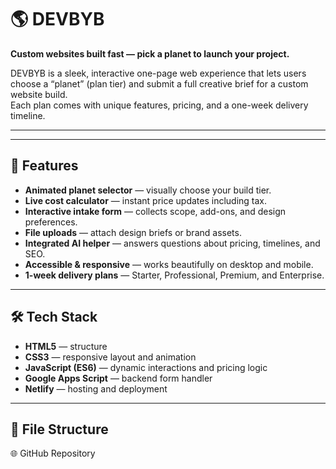 # 🌎 DEVBYB

**Custom websites built fast — pick a planet to launch your project.**

DEVBYB is a sleek, interactive one-page web experience that lets users choose a “planet” (plan tier) and submit a full creative brief for a custom website build.  
Each plan comes with unique features, pricing, and a one-week delivery timeline.

---


---

## 🧠 Features
- **Animated planet selector** — visually choose your build tier.
- **Live cost calculator** — instant price updates including tax.
- **Interactive intake form** — collects scope, add-ons, and design preferences.
- **File uploads** — attach design briefs or brand assets.
- **Integrated AI helper** — answers questions about pricing, timelines, and SEO.
- **Accessible & responsive** — works beautifully on desktop and mobile.
- **1-week delivery plans** — Starter, Professional, Premium, and Enterprise.

---

## 🛠️ Tech Stack
- **HTML5** — structure  
- **CSS3** — responsive layout and animation  
- **JavaScript (ES6)** — dynamic interactions and pricing logic  
- **Google Apps Script** — backend form handler  
- **Netlify** — hosting and deployment  

---

## 🧩 File Structure


🌐 GitHub Repository
